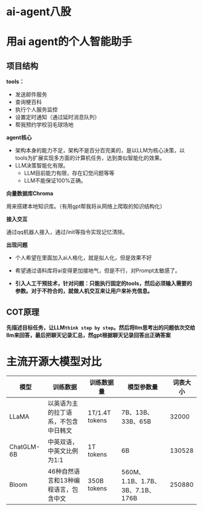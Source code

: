 # ai-agent八股


# 用ai agent的个人智能助手



## 项目结构

**tools：**

- 发送邮件服务
- 查询梗百科
- 执行个人服务监控
- 设置定时通知（通过延时消息队列）
- 帮我预约学校羽毛球场地



**agent核心**

- 架构本身的能力不足，架构不是百分百完美的，是以LLM为核心决策，以tools为扩展实现多方面的计算机任务，达到类似智能化的效果。
- LLM决策智能化有限。
  - LLM目前能力有限，存在幻觉问题等等
  - LLM不能保证100%正确。



**向量数据库Chroma**

用来搭建本地知识库。（有用gpt帮我将从网络上爬取的知识结构化）





**接入交互**

通过qq机器人接入，通过/init等指令实现记忆清除。





**出现问题**

- 个人希望在里面加入ai人格化，就是拟人化，但是效果不好
- 希望通过语料库将ai变得更加接地气，但是不行，对Prompt太敏感了。

- **引入人工干预技术，针对问题：只能执行固定的tools，然后必须输入需要的参数。对于不符合的，就做人机交互来让用户来补充信息。**





## COT原理

**先描述目标任务，让LLM`think step by step`。然后将llm思考出的问题依次交给llm来回答，最后把聊天记录汇总，然gpt根据聊天记录回答出正确答案**





# 主流开源大模型对比

| 模型       | 训练数据                             | 训练数据量     | 模型参数量                       | 词表大小 |
| ---------- | ------------------------------------ | -------------- | -------------------------------- | -------- |
| LLaMA      | 以英语为主的拉丁语系，不包含中日韩文 | 1T/1.4T tokens | 7B、13B、33B、65B                | 32000    |
| ChatGLM-6B | 中英双语，中英文比例为1:1            | 1T tokens      | 6B                               | 130528   |
| Bloom      | 46种自然语言和13种编程语言，包含中文 | 350B tokens    | 560M、1.1B、1.7B、3B、7.1B、176B | 250880   |








